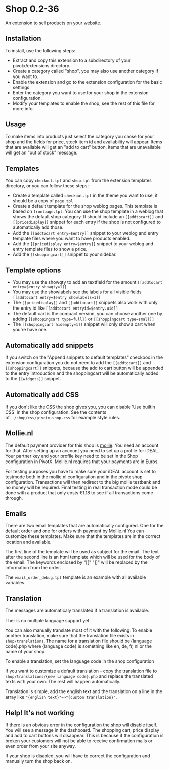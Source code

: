 Shop 0.2-36
===========
An extension to sell products on your website.

Installation
------------
To install, use the following steps:

  * Extract and copy this extension to a subdirectory of your pivotx/extensions directory.
  * Create a category called "shop", you may also use another category if you want to.
  * Enable the extension and go to the extension configuration for the basic settings.
  * Enter the category you want to use for your shop in the extension configuration.
  * Modify your templates to enable the shop, see the rest of this file for more info.

Usage
-----
To make items into products just select the category you chose for your shop and the fields for price, stock item id and availability will appear. Items that are available will get an "add to cart" button, items that are unavailable will get an "out of stock" message.
  
Templates
---------
You can copy `checkout.tpl` and `shop.tpl` from the extension templates directory, or you can follow these steps:

  * Create a template called `checkout.tpl` in the theme you want to use, it should be a copy of `page.tpl`
  * Create a default template for the shop weblog pages. This template is based on `frontpage.tpl`. You can use the shop template in a weblog that shows the default shop category. It should include an `[[addtocart]]` and `[[pricedisplay]]` snippet for each entry if the shop is not configured to automatically add those.
  * Add the `[[addtocart entry=$entry]]` snippet to your weblog and entry template files where you want to have products enabled.
  * Add the `[[pricedisplay entry=$entry]]` snippet to your weblog and entry template files to show a price.
  * Add the `[[shoppingcart]]` snippet to your sidebar.

Template options
----------------

  * You may use the showqty to add an textfield for the amount `[[addtocart entry=$entry showqty=1]]`
  * You may use the showlabels see the labels for all visible fields `[[addtocart entry=$entry showlabels=1]]`
  * The `[[pricedisplay]]` and `[[addtocart]]` snippets also work with only the entry id like `[[addtocart entryid=$entry.uid]]`
  * The default cart is the compact version, you can choose another one by adding `[[shoppingcart type=full]]` or `[[shoppingcart type=small]]`
  * The `[[shoppingcart hidempty=1]]` snippet will only show a cart when you're have one.

Automatically add snippets
--------------------------
If you switch on the "Append snippets to default templates" checkbox in the extension configuration you do not need to add the `[[addtocart]]` and `[[shoppingcart]]` snippets, because the add to cart button will be appended to the entry introduction and the shoppingcart will be automatically added to the `[[widgets]]` snippet.

Automatically add CSS
---------------------
If you don't like the CSS the shop gives you, you can disable 'Use builtin CSS' in the shop configuration. See the contents of`../shop/css/pivotx.shop.css` for example style rules.

Mollie.nl
---------
The default payment provider for this shop is <a href="http://mollie.nl">mollie</a>. You need an account for that. After setting up an account you need to set up a profile for iDEAL. Your partner key and your profile key need to be set in the Shop configuration in PivotX. Mollie.nl requires that your payments are in Euros.

For testing purposes you have to make sure your iDEAL account is set to testmode both in the mollie.nl configuration and in the pivotx shop configuration. Transactions will then redirect to the big mollie testbank and no money will be required. Final testing in real transaction mode could be done with a product that only costs &euro;1.18 to see if all transactions come through.

Emails
------
There are two email templates that are automatically configured. One for the default order and one for orders with payment by Mollie.nl
You can customize these templates. Make sure that the templates are in the correct location and available.

The first line of the template will be used as subject for the email. The text after the second line is an html template which will be used for the body of the email. The keywords enclosed by "[[" "]]" will be replaced by the information from the order.

The `email_order_debug.tpl` template is an example with all available variables.

Translation
-----------
The messages are automaticaly translated if a translation is available.

Ther is no multiple language support yet.

You can also manually translate most of it with the following:
To enable another translation, make sure that the translation file exists in `shop/translations`. 
The name for a translation file should be {language code}.php where {language code} is something like en, de, fr, nl or the name of your shop.

To enable a translation, set the language code in the shop configuration

If you want to customize a default translation - copy the translation file to `shop/translations/{new language code}.php` and replace the translated texts with your own. The rest will happen automatically.

Translation is simple, add the english text and the translation on a line in the array like `"{english text}"=>"{custom translation}"`.
  
Help! It's not working
----------------------
If there is an obvious error in the configuration the shop will disable itself. You will see a message in the dashboard. The shopping cart, price display and add to cart buttons will disappear. This is because if the configuration is broken your customers will not be able to receive confirmation mails or even order from your site anyway.

If your shop is disabled, you will have to correct the configuration and manually turn the shop back on.